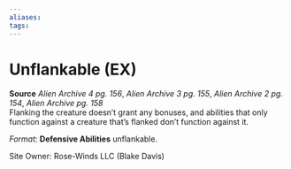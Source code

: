 ```yaml
---
aliases: 
tags: 
---
```


# Unflankable (EX)

**Source** _Alien Archive 4 pg. 156_, _Alien Archive 3 pg. 155_, _Alien Archive 2 pg. 154_, _Alien Archive pg. 158_  
Flanking the creature doesn’t grant any bonuses, and abilities that only function against a creature that’s flanked don’t function against it.

_Format_: **Defensive Abilities** unflankable.

Site Owner: Rose-Winds LLC (Blake Davis)
